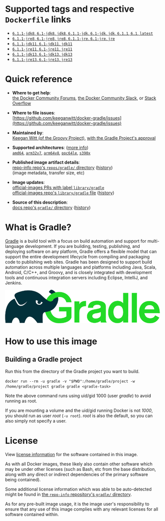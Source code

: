 <!--

********************************************************************************

WARNING:

    DO NOT EDIT "gradle/README.md"

    IT IS AUTO-GENERATED

    (from the other files in "gradle/" combined with a set of templates)

********************************************************************************

-->

# Supported tags and respective `Dockerfile` links

-	[`6.1.1-jdk8`, `6.1-jdk8`, `jdk8`, `6.1.1-jdk`, `6.1-jdk`, `jdk`, `6.1.1`, `6.1`, `latest`](https://github.com/keeganwitt/docker-gradle/blob/6596a2c43781107a48acd7520149bb153f10ea06/jdk8/Dockerfile)
-	[`6.1.1-jre8`, `6.1-jre8`, `jre8`, `6.1.1-jre`, `6.1-jre`, `jre`](https://github.com/keeganwitt/docker-gradle/blob/6596a2c43781107a48acd7520149bb153f10ea06/jre8/Dockerfile)
-	[`6.1.1-jdk11`, `6.1-jdk11`, `jdk11`](https://github.com/keeganwitt/docker-gradle/blob/6596a2c43781107a48acd7520149bb153f10ea06/jdk11/Dockerfile)
-	[`6.1.1-jre11`, `6.1-jre11`, `jre11`](https://github.com/keeganwitt/docker-gradle/blob/6596a2c43781107a48acd7520149bb153f10ea06/jre11/Dockerfile)
-	[`6.1.1-jdk13`, `6.1-jdk13`, `jdk13`](https://github.com/keeganwitt/docker-gradle/blob/6596a2c43781107a48acd7520149bb153f10ea06/jdk13/Dockerfile)
-	[`6.1.1-jre13`, `6.1-jre13`, `jre13`](https://github.com/keeganwitt/docker-gradle/blob/6596a2c43781107a48acd7520149bb153f10ea06/jre13/Dockerfile)

# Quick reference

-	**Where to get help**:  
	[the Docker Community Forums](https://forums.docker.com/), [the Docker Community Slack](http://dockr.ly/slack), or [Stack Overflow](https://stackoverflow.com/search?tab=newest&q=docker)

-	**Where to file issues**:  
	[https://github.com/keeganwitt/docker-gradle/issues](https://github.com/keeganwitt/docker-gradle/issues)

-	**Maintained by**:  
	[Keegan Witt (of the Groovy Project)](https://github.com/keeganwitt/docker-gradle), [with the Gradle Project's approval](https://discuss.gradle.org/t/official-docker-images/21159/8)

-	**Supported architectures**: ([more info](https://github.com/docker-library/official-images#architectures-other-than-amd64))  
	[`amd64`](https://hub.docker.com/r/amd64/gradle/), [`arm32v7`](https://hub.docker.com/r/arm32v7/gradle/), [`arm64v8`](https://hub.docker.com/r/arm64v8/gradle/), [`ppc64le`](https://hub.docker.com/r/ppc64le/gradle/), [`s390x`](https://hub.docker.com/r/s390x/gradle/)

-	**Published image artifact details**:  
	[repo-info repo's `repos/gradle/` directory](https://github.com/docker-library/repo-info/blob/master/repos/gradle) ([history](https://github.com/docker-library/repo-info/commits/master/repos/gradle))  
	(image metadata, transfer size, etc)

-	**Image updates**:  
	[official-images PRs with label `library/gradle`](https://github.com/docker-library/official-images/pulls?q=label%3Alibrary%2Fgradle)  
	[official-images repo's `library/gradle` file](https://github.com/docker-library/official-images/blob/master/library/gradle) ([history](https://github.com/docker-library/official-images/commits/master/library/gradle))

-	**Source of this description**:  
	[docs repo's `gradle/` directory](https://github.com/docker-library/docs/tree/master/gradle) ([history](https://github.com/docker-library/docs/commits/master/gradle))

# What is Gradle?

[Gradle](https://gradle.org/) is a build tool with a focus on build automation and support for multi-language development. If you are building, testing, publishing, and deploying software on any platform, Gradle offers a flexible model that can support the entire development lifecycle from compiling and packaging code to publishing web sites. Gradle has been designed to support build automation across multiple languages and platforms including Java, Scala, Android, C/C++, and Groovy, and is closely integrated with development tools and continuous integration servers including Eclipse, IntelliJ, and Jenkins.

![logo](https://raw.githubusercontent.com/docker-library/docs/c3d3ca6beed000f9ba6eabc98f3399158f520256/gradle/logo.png)

# How to use this image

## Building a Gradle project

Run this from the directory of the Gradle project you want to build.

`docker run --rm -u gradle -v "$PWD":/home/gradle/project -w /home/gradle/project gradle gradle <gradle-task>`

Note the above command runs using uid/gid 1000 (user *gradle*) to avoid running as root.

If you are mounting a volume and the uid/gid running Docker is not *1000*, you should run as user *root* (`-u root`). *root* is also the default, so you can also simply not specify a user.

# License

View [license information](https://gradle.org/license/) for the software contained in this image.

As with all Docker images, these likely also contain other software which may be under other licenses (such as Bash, etc from the base distribution, along with any direct or indirect dependencies of the primary software being contained).

Some additional license information which was able to be auto-detected might be found in [the `repo-info` repository's `gradle/` directory](https://github.com/docker-library/repo-info/tree/master/repos/gradle).

As for any pre-built image usage, it is the image user's responsibility to ensure that any use of this image complies with any relevant licenses for all software contained within.
